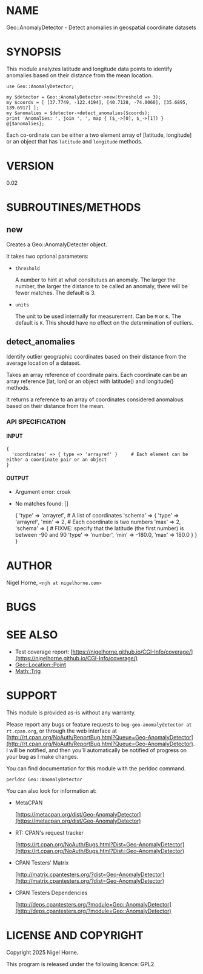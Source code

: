 # NAME

Geo::AnomalyDetector - Detect anomalies in geospatial coordinate datasets

# SYNOPSIS

This module analyzes latitude and longitude data points to identify anomalies based on their distance from the mean location.

    use Geo::AnomalyDetector;

    my $detector = Geo::AnomalyDetector->new(threshold => 3);
    my $coords = [ [37.7749, -122.4194], [40.7128, -74.0060], [35.6895, 139.6917] ];
    my $anomalies = $detector->detect_anomalies($coords);
    print 'Anomalies: ', join ', ', map { ($_->[0], $_->[1]) } @{$anomalies};

Each co-ordinate can be either a two element array of \[latitude, longitude\] or an object that has
`latitude` and `longitude` methods.

# VERSION

0.02

# SUBROUTINES/METHODS

## new

Creates a Geo::AnomalyDetecter object.

It takes two optional parameters:

- `threshold`

    A number to hint at what consitutues an anomaly.
    The larger the number,
    the larger the distance to be called an anomaly,
    there will be fewer matches.
    The default is 3.

- `units`

    The unit to be used internally for measurement.
    Can be `M` or `K`.
    The default is `K`.
    This should have no effect on the determination of outliers.

## detect\_anomalies

Identify outlier geographic coordinates based on their distance from the average location of a dataset.

Takes an array reference of coordinate pairs.
Each coordinate can be an array reference \[lat, lon\] or an object with latitude() and longitude() methods.

It returns a reference to an array of coordinates considered anomalous based on their distance from the mean.

### API SPECIFICATION

#### INPUT

    {
      'coordinates' => { type => 'arrayref' }     # Each element can be either a coordinate pair or an object
    }

#### OUTPUT

- Argument error: croak
- No matches found: \[\]

    {
      'type' => 'arrayref',  # A list of coordinates
      'schema' => {
        'type' => 'arrayref',
        'min' => 2,  # Each coordinate is two numbers
        'max' => 2,
        'schema' => {
          # FIXME: specify that the latitude (the first number) is between -90 and 90
          'type' => 'number', 'min' => -180.0, 'max' => 180.0 }
      }
    }

# AUTHOR

Nigel Horne, `<njh at nigelhorne.com>`

# BUGS

# SEE ALSO

- Test coverage report: [https://nigelhorne.github.io/CGI-Info/coverage/](https://nigelhorne.github.io/CGI-Info/coverage/)
- [Geo::Location::Point](https://metacpan.org/pod/Geo%3A%3ALocation%3A%3APoint)
- [Math::Trig](https://metacpan.org/pod/Math%3A%3ATrig)

# SUPPORT

This module is provided as-is without any warranty.

Please report any bugs or feature requests to `bug-geo-anomalydetector at rt.cpan.org`,
or through the web interface at
[http://rt.cpan.org/NoAuth/ReportBug.html?Queue=Geo-AnomalyDetector](http://rt.cpan.org/NoAuth/ReportBug.html?Queue=Geo-AnomalyDetector).
I will be notified, and then you'll
automatically be notified of progress on your bug as I make changes.

You can find documentation for this module with the perldoc command.

    perldoc Geo::AnomalyDetector

You can also look for information at:

- MetaCPAN

    [https://metacpan.org/dist/Geo-AnomalyDetector](https://metacpan.org/dist/Geo-AnomalyDetector)

- RT: CPAN's request tracker

    [https://rt.cpan.org/NoAuth/Bugs.html?Dist=Geo-AnomalyDetector](https://rt.cpan.org/NoAuth/Bugs.html?Dist=Geo-AnomalyDetector)

- CPAN Testers' Matrix

    [http://matrix.cpantesters.org/?dist=Geo-AnomalyDetector](http://matrix.cpantesters.org/?dist=Geo-AnomalyDetector)

- CPAN Testers Dependencies

    [http://deps.cpantesters.org/?module=Geo::AnomalyDetector](http://deps.cpantesters.org/?module=Geo::AnomalyDetector)

# LICENSE AND COPYRIGHT

Copyright 2025 Nigel Horne.

This program is released under the following licence: GPL2
